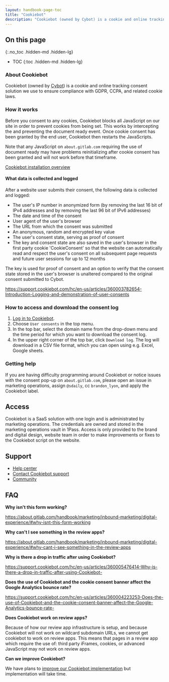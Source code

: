 ```yaml
---
layout: handbook-page-toc
title: "Cookiebot"
description: "Cookiebot (owned by Cybot) is a cookie and online tracking consent solution we use to ensure compliance with GDPR, CCPA, and related cookie laws."
---
```


## On this page
{:.no_toc .hidden-md .hidden-lg}

- TOC
{:toc .hidden-md .hidden-lg}

### About Cookiebot

Cookiebot (owned by [Cybot](https://www.cybot.com/)) is a cookie and online tracking consent solution we use to ensure compliance with GDPR, CCPA, and related cookie laws.

### How it works

Before you consent to any cookies, Cookiebot blocks all JavaScript on our site in order to prevent cookies from being set. This works by intercepting the and preventing the document ready event. Once cookie consent has been granted by the end user, Cookiebot then restarts the JavaScripts.

Note that any JavaScript on `about.gitlab.com` requiring the use of document ready may have problems reinitializing after cookie consent has been granted and will not work before that timeframe.

[Cookiebot installation overview](https://drive.google.com/file/d/1IZgPRoJ1aFabwd6rFcyogJz-D1QqVKgJ/view?usp=sharing)

#### What data is collected and logged

After a website user submits their consent, the following data is collected and logged:

- The user's IP number in anonymized form (by removing the last 16 bit of IPv4 addresses and by removing the last 96 bit of IPv6 addresses)
- The date and time of the consent
- User agent of the user's browser
- The URL from which the consent was submitted
- An anonymous, random and encrypted key value
- The user's consent state, serving as proof of consent
- The key and consent state are also saved in the user's browser in the first party cookie 'CookieConsent' so that the website can automatically read and respect the user's consent on all subsequent page requests and future user sessions for up to 12 months

The key is used for proof of consent and an option to verify that the consent state stored in the user's browser is unaltered compared to the original consent submitted to Cybot. 

https://support.cookiebot.com/hc/en-us/articles/360003782654-Introduction-Logging-and-demonstration-of-user-consents

### How to access and download the consent log

1. [Log in to Cookiebot](https://manage.cookiebot.com ).
1. Choose `User consents` in the top menu.
1. In the top bar, select the domain name from the drop-down menu and the time period for which you want to download the consent log.
1. In the upper right corner of the top bar, click `Download log`. The log will download in a CSV file format, which you can open using e.g. Excel, Google sheets.

### Getting help

If you are having difficulty programming around Cookiebot or notice issues with the consent pop-up on `about.gitlab.com`, please open an issue in marketing operations, assign `@sdaily`, cc `brandon_lyon`, and apply the Cookiebot label.

## Access

Cookiebot is a SaaS solution with one login and is administrated by marketing operations. The credentials are owned and stored in the marketing operations vault in 1Pass. Access is only provided to the brand and digital design, website team in order to make improvements or fixes to the Cookiebot script on the website. 

## Support

- [Help center](https://support.cookiebot.com/hc/en-us#hc)
- [Contact Cookiebot support](https://support.cookiebot.com/hc/en-us/requests/new)
- [Community](https://support.cookiebot.com/hc/en-us/community/topics)

## FAQ

**Why isn't this form working?**

https://about.gitlab.com/handbook/marketing/inbound-marketing/digital-experience/#why-isnt-this-form-working

**Why can't I see something in the review apps?**

https://about.gitlab.com/handbook/marketing/inbound-marketing/digital-experience/#why-cant-i-see-something-in-the-review-apps

**Why is there a drop in traffic after using Cookiebot?**

https://support.cookiebot.com/hc/en-us/articles/360005476414-Why-is-there-a-drop-in-traffic-after-using-Cookiebot-

**Does the use of Cookiebot and the cookie consent banner affect the Google Analytics bounce rate?**

https://support.cookiebot.com/hc/en-us/articles/360004223253-Does-the-use-of-Cookiebot-and-the-cookie-consent-banner-affect-the-Google-Analytics-bounce-rate-

**Does Cookiebot work on review apps?**

Because of how our review app infrastructure is setup, and because Cookiebot will not work on wildcard subdomain URLs, we cannot get cookiebot to work on review apps. This means that pages in a review app which require the use of: third party iFrames, cookies, or advanced JavaScript may not work on review apps.

**Can we improve Cookiebot?**

We have plans to [improve our Cookiebot implementation](https://gitlab.com/groups/gitlab-com/-/epics/681) but implementation will take time.